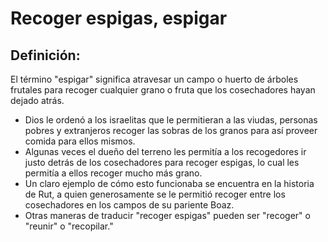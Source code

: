 # Recoger espigas, espigar

## Definición: 

El término "espigar" significa atravesar un campo o huerto de árboles frutales para recoger cualquier grano o fruta que los cosechadores hayan dejado atrás.

* Dios le ordenó a los israelitas que le permitieran a las viudas, personas pobres y extranjeros recoger las sobras de los granos para así proveer comida para ellos mismos.
* Algunas veces el dueño del terreno les permitía a los recogedores ir justo detrás de los cosechadores para recoger espigas, lo cual les permitía a ellos recoger mucho más grano.
* Un claro ejemplo de cómo esto funcionaba se encuentra en la historia de Rut, a quien generosamente se le permitió recoger entre los cosechadores en los campos de su pariente Boaz.
* Otras maneras de traducir "recoger espigas" pueden ser "recoger" o  "reunir" o  "recopilar."

